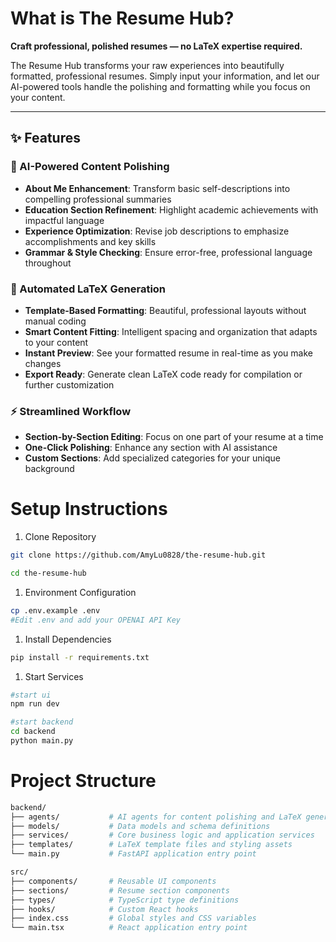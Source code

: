 # What is The Resume Hub?

**Craft professional, polished resumes  — no LaTeX expertise required.**

The Resume Hub transforms your raw experiences into beautifully formatted, professional resumes. Simply input your information, and let our AI-powered tools handle the polishing and formatting while you focus on your content.

---

## **✨ Features**

### **🤖 AI-Powered Content Polishing**

- **About Me Enhancement**: Transform basic self-descriptions into compelling professional summaries
- **Education Section Refinement**: Highlight academic achievements with impactful language
- **Experience Optimization**: Revise job descriptions to emphasize accomplishments and key skills
- **Grammar & Style Checking**: Ensure error-free, professional language throughout

### **🎨 Automated LaTeX Generation**

- **Template-Based Formatting**: Beautiful, professional layouts without manual coding
- **Smart Content Fitting**: Intelligent spacing and organization that adapts to your content
- **Instant Preview**: See your formatted resume in real-time as you make changes
- **Export Ready**: Generate clean LaTeX code ready for compilation or further customization

### **⚡ Streamlined Workflow**

- **Section-by-Section Editing**: Focus on one part of your resume at a time
- **One-Click Polishing**: Enhance any section with AI assistance
- **Custom Sections**: Add specialized categories for your unique background

# Setup Instructions

1. Clone Repository

```bash
git clone https://github.com/AmyLu0828/the-resume-hub.git
```

```bash
cd the-resume-hub
```

1. Environment Configuration

```bash
cp .env.example .env
#Edit .env and add your OPENAI API Key
```

1. Install Dependencies

```bash
pip install -r requirements.txt
```

1. Start Services

```bash
#start ui
npm run dev

#start backend
cd backend
python main.py
```

# Project Structure

```bash
backend/
├── agents/           # AI agents for content polishing and LaTeX generation
├── models/           # Data models and schema definitions
├── services/         # Core business logic and application services
├── templates/        # LaTeX template files and styling assets
└── main.py           # FastAPI application entry point

src/
├── components/       # Reusable UI components
├── sections/         # Resume section components
├── types/            # TypeScript type definitions
├── hooks/            # Custom React hooks
├── index.css         # Global styles and CSS variables
└── main.tsx          # React application entry point
```
